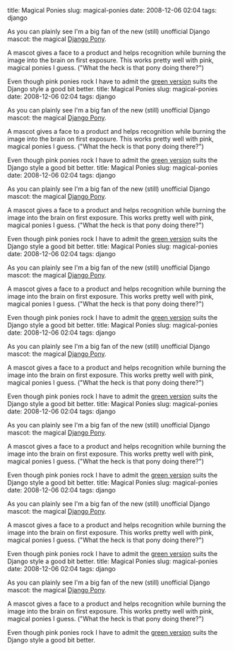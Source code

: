 title: Magical Ponies
slug: magical-ponies
date: 2008-12-06 02:04
tags: django

As you can plainly see I'm a big fan of the new (still) unofficial Django mascot: the magical [Django Pony](http://www.djangopony.com/).

A mascot gives a face to a product and helps recognition while burning the image into the brain on first exposure. This works pretty well with pink, magical ponies I guess. ("What the heck is that pony doing there?")

Even though pink ponies rock I have to admit the [green version](http://avalonstar.com/blog/2008/sep/9/web-framework-ponies/) suits the Django style a good bit better.
title: Magical Ponies
slug: magical-ponies
date: 2008-12-06 02:04
tags: django

As you can plainly see I'm a big fan of the new (still) unofficial Django mascot: the magical [Django Pony](http://www.djangopony.com/).

A mascot gives a face to a product and helps recognition while burning the image into the brain on first exposure. This works pretty well with pink, magical ponies I guess. ("What the heck is that pony doing there?")

Even though pink ponies rock I have to admit the [green version](http://avalonstar.com/blog/2008/sep/9/web-framework-ponies/) suits the Django style a good bit better.
title: Magical Ponies
slug: magical-ponies
date: 2008-12-06 02:04
tags: django

As you can plainly see I'm a big fan of the new (still) unofficial Django mascot: the magical [Django Pony](http://www.djangopony.com/).

A mascot gives a face to a product and helps recognition while burning the image into the brain on first exposure. This works pretty well with pink, magical ponies I guess. ("What the heck is that pony doing there?")

Even though pink ponies rock I have to admit the [green version](http://avalonstar.com/blog/2008/sep/9/web-framework-ponies/) suits the Django style a good bit better.
title: Magical Ponies
slug: magical-ponies
date: 2008-12-06 02:04
tags: django

As you can plainly see I'm a big fan of the new (still) unofficial Django mascot: the magical [Django Pony](http://www.djangopony.com/).

A mascot gives a face to a product and helps recognition while burning the image into the brain on first exposure. This works pretty well with pink, magical ponies I guess. ("What the heck is that pony doing there?")

Even though pink ponies rock I have to admit the [green version](http://avalonstar.com/blog/2008/sep/9/web-framework-ponies/) suits the Django style a good bit better.
title: Magical Ponies
slug: magical-ponies
date: 2008-12-06 02:04
tags: django

As you can plainly see I'm a big fan of the new (still) unofficial Django mascot: the magical [Django Pony](http://www.djangopony.com/).

A mascot gives a face to a product and helps recognition while burning the image into the brain on first exposure. This works pretty well with pink, magical ponies I guess. ("What the heck is that pony doing there?")

Even though pink ponies rock I have to admit the [green version](http://avalonstar.com/blog/2008/sep/9/web-framework-ponies/) suits the Django style a good bit better.
title: Magical Ponies
slug: magical-ponies
date: 2008-12-06 02:04
tags: django

As you can plainly see I'm a big fan of the new (still) unofficial Django mascot: the magical [Django Pony](http://www.djangopony.com/).

A mascot gives a face to a product and helps recognition while burning the image into the brain on first exposure. This works pretty well with pink, magical ponies I guess. ("What the heck is that pony doing there?")

Even though pink ponies rock I have to admit the [green version](http://avalonstar.com/blog/2008/sep/9/web-framework-ponies/) suits the Django style a good bit better.
title: Magical Ponies
slug: magical-ponies
date: 2008-12-06 02:04
tags: django

As you can plainly see I'm a big fan of the new (still) unofficial Django mascot: the magical [Django Pony](http://www.djangopony.com/).

A mascot gives a face to a product and helps recognition while burning the image into the brain on first exposure. This works pretty well with pink, magical ponies I guess. ("What the heck is that pony doing there?")

Even though pink ponies rock I have to admit the [green version](http://avalonstar.com/blog/2008/sep/9/web-framework-ponies/) suits the Django style a good bit better.
title: Magical Ponies
slug: magical-ponies
date: 2008-12-06 02:04
tags: django

As you can plainly see I'm a big fan of the new (still) unofficial Django mascot: the magical [Django Pony](http://www.djangopony.com/).

A mascot gives a face to a product and helps recognition while burning the image into the brain on first exposure. This works pretty well with pink, magical ponies I guess. ("What the heck is that pony doing there?")

Even though pink ponies rock I have to admit the [green version](http://avalonstar.com/blog/2008/sep/9/web-framework-ponies/) suits the Django style a good bit better.
